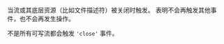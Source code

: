<!-- YAML
added: v0.9.4
-->

当流或其底层资源（比如文件描述符）被关闭时触发。
表明不会再触发其他事件，也不会再发生操作。

不是所有可写流都会触发 `'close'` 事件。
